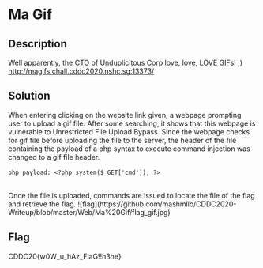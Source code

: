 # Ma Gif

## Description 

Well apparently, the CTO of Unduplicitous Corp love, love, LOVE GIFs! ;)
http://magifs.chall.cddc2020.nshc.sg:13373/

## Solution

When entering clicking on the website link given, a webpage prompting user to upload a gif file. After some searching, it shows that this webpage is vulnerable to Unrestricted File Upload Bypass.
Since the webpage checks for gif file before uploading the file to the server, the header of the file containing the payload of a php syntax to execute command injection was changed to a gif file header. 
```
php payload: <?php system($_GET['cmd']); ?>
```

<br>
Once the file is uploaded, commands are issued to locate the file of the flag and retrieve the flag. 
![flag](https://github.com/mashmllo/CDDC2020-Writeup/blob/master/Web/Ma%20Gif/flag_gif.jpg)

## Flag 
CDDC20{w0W_u_hAz_FlaG!!h3he}
